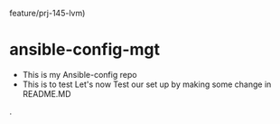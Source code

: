 feature/prj-145-lvm)

# ansible-config-mgt

- This is my Ansible-config repo
- This is to test
 Let's now Test our set up by making some change in README.MD 


.
